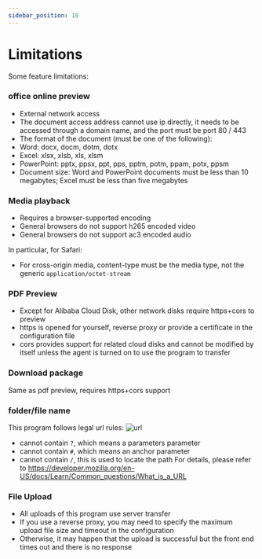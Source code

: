 ```yaml
---
sidebar_position: 10
---
```


# Limitations

Some feature limitations:

### office online preview
- External network access
- The document access address cannot use ip directly, it needs to be accessed through a domain name, and the port must be port 80 / 443
- The format of the document (must be one of the following):
- Word: docx, docm, dotm, dotx
- Excel: xlsx, xlsb, xls, xlsm
- PowerPoint: pptx, ppsx, ppt, pps, pptm, potm, ppam, potx, ppsm
- Document size: Word and PowerPoint documents must be less than 10 megabytes; Excel must be less than five megabytes
  
### Media playback
- Requires a browser-supported encoding
- General browsers do not support h265 encoded video
- General browsers do not support ac3 encoded audio

In particular, for Safari:
- For cross-origin media, content-type must be the media type, not the generic `application/octet-stream`

### PDF Preview
- Except for Alibaba Cloud Disk, other network disks require https+cors to preview
- https is opened for yourself, reverse proxy or provide a certificate in the configuration file
- cors provides support for related cloud disks and cannot be modified by itself unless the agent is turned on to use the program to transfer

### Download package
Same as pdf preview, requires https+cors support

### folder/file name
This program follows legal url rules:
![url](https://developer.mozilla.org/en-US/docs/Learn/Common_questions/What_is_a_URL/mdn-url-all.png)
- cannot contain `?`, which means a parameters parameter
- cannot contain `#`, which means an anchor parameter
- cannot contain `/`, this is used to locate the path
For details, please refer to https://developer.mozilla.org/en-US/docs/Learn/Common_questions/What_is_a_URL

### File Upload
- All uploads of this program use server transfer
- If you use a reverse proxy, you may need to specify the maximum upload file size and timeout in the configuration
- Otherwise, it may happen that the upload is successful but the front end times out and there is no response
